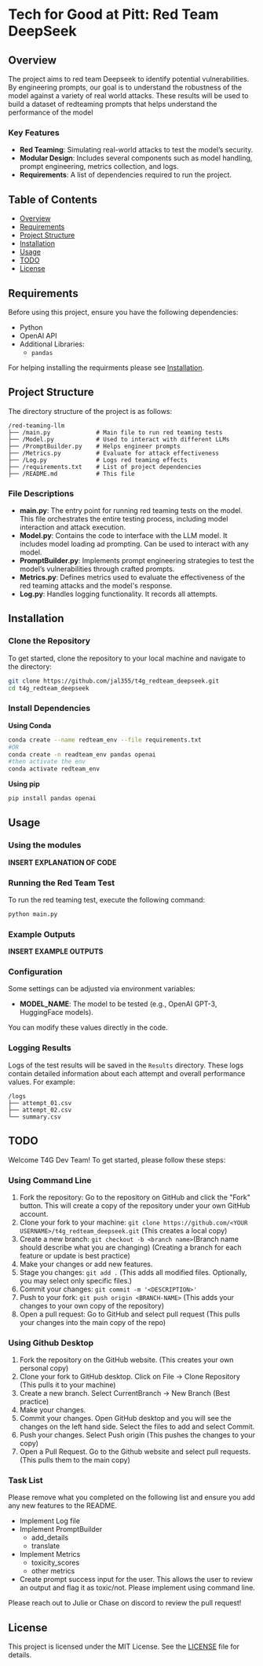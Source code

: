 # Tech for Good at Pitt: Red Team DeepSeek

## Overview
The project aims to red team Deepseek to identify potential vulnerabilities. By engineering prompts, our goal is to understand the robustness of the model against a variety of real world attacks. These results will be used to build a dataset of redteaming prompts that helps understand the performance of the model 

### Key Features
- **Red Teaming**: Simulating real-world attacks to test the model’s security.
- **Modular Design**: Includes several components such as model handling, prompt engineering, metrics collection, and logs.
- **Requirements**: A list of dependencies required to run the project.

## Table of Contents
- [Overview](#overview)
- [Requirements](#requirements)
- [Project Structure](#project-structure)
- [Installation](#installation)
- [Usage](#usage)
- [TODO](#TODO)
- [License](#license)

## Requirements
Before using this project, ensure you have the following dependencies:

- Python
- OpenAI API
- Additional Libraries:
  - `pandas`

For helping installing the requirments please see [Installation](#install-dependencies).

## Project Structure
The directory structure of the project is as follows:

```
/red-teaming-llm
├── /main.py             # Main file to run red teaming tests
├── /Model.py            # Used to interact with different LLMs
├── /PromptBuilder.py    # Helps engineer prompts
├── /Metrics.py          # Evaluate for attack effectiveness
├── /Log.py              # Logs red teaming effects
├── /requirements.txt    # List of project dependencies
├── /README.md           # This file
```

### File Descriptions
- **main.py**: The entry point for running red teaming tests on the model. This file orchestrates the entire testing process, including model interaction and attack execution.
- **Model.py**: Contains the code to interface with the LLM model. It includes model loading ad prompting. Can be used to interact with any model. 
- **PromptBuilder.py**: Implements prompt engineering strategies to test the model’s vulnerabilities through crafted prompts.
- **Metrics.py**: Defines metrics used to evaluate the effectiveness of the red teaming attacks and the model's response.
- **Log.py**: Handles logging functionality. It records all attempts. 

## Installation
### Clone the Repository
To get started, clone the repository to your local machine and navigate to the directory:

```bash
git clone https://github.com/jal355/t4g_redteam_deepseek.git
cd t4g_redteam_deepseek
```

### Install Dependencies
**Using Conda**
```bash
conda create --name redteam_env --file requirements.txt
#OR
conda create -n readteam_env pandas openai
#then activate the env
conda activate redteam_env
```
**Using pip**
```bash
pip install pandas openai
```

## Usage
### Using the modules
**INSERT EXPLANATION OF CODE**

### Running the Red Team Test
To run the red teaming test, execute the following command:

```bash
python main.py
```

### Example Outputs

**INSERT EXAMPLE OUTPUTS**

### Configuration
Some settings can be adjusted via environment variables:

- **MODEL_NAME**: The model to be tested (e.g., OpenAI GPT-3, HuggingFace models).

You can modify these values directly in the code. 

### Logging Results
Logs of the test results will be saved in the `Results` directory. These logs contain detailed information about each attempt and overall performance values. For example:

```
/logs
├── attempt_01.csv
├── attempt_02.csv
└── summary.csv
```

## TODO
Welcome T4G Dev Team! To get started, please follow these steps:

### Using Command Line
1. Fork the repository: Go to the repository on GitHub and click the "Fork" button. This will create a copy of the repository under your own GitHub account.
2. Clone your fork to your machine: `git clone https://github.com/<YOUR USERNAME>/t4g_redteam_deepseek.git` (This creates a local copy)
3. Create a new branch: `git checkout -b <branch name>`(Branch name should describe what you are changing) (Creating a branch for each feature or update is best practice)
4. Make your changes or add new features.
5. Stage you changes: `git add .` (This adds all modified files. Optionally, you may select only specific files.) 
6. Commit your changes: `git commit -m '<DESCRIPTION>'` 
7. Push to your fork: `git push origin <BRANCH-NAME>` (This adds your changes to your own copy of the repository)
8. Open a pull request: Go to GitHub and select pull request (This pulls your changes into the main copy of the repo)

### Using Github Desktop
1. Fork the repository on the GitHub website. (This creates your own personal copy)
2. Clone your fork to GitHub desktop. Click on File -> Clone Repository (This pulls it to your machine)
3. Create a new branch. Select CurrentBranch -> New Branch (Best practice)
4. Make your changes.
5. Commit your changes. Open GitHub desktop and you will see the changes on the left hand side. Select the files to add and select Commit. 
6. Push your changes. Select Push origin (This pushes the changes to your copy)
7. Open a Pull Request. Go to the Github website and select pull requests. (This pulls them to the main copy)

### Task List
Please remove what you completed on the following list and ensure you add any new features to the README.
- Implement Log file
- Implement PromptBuilder
    - add_details
    - translate
- Implement Metrics
    - toxicity_scores
    - other metrics
- Create prompt success input for the user. This allows the user to review an output and flag it as toxic/not. Please implement using command line. 

Please reach out to Julie or Chase on discord to review the pull request!

## License
This project is licensed under the MIT License. See the [LICENSE](LICENSE) file for details.